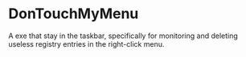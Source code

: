 # DonTouchMyMenu
A exe that stay in the taskbar, specifically for monitoring and deleting useless registry entries in the right-click menu.
